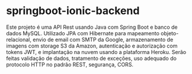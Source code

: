 # springboot-ionic-backend
Este projeto é uma API Rest usando Java com Spring Boot e banco de dados MySQL. Utilizado JPA com Hibernate para mapeamento objeto-relacional, envio de email com SMTP da Google, armazenamento de imagens com storage S3 da Amazon, autenticação e autorização com tokens JWT, e implantação na nuvem usando a plataforma Heroku. Serão feitas validação de dados, tratamento de exceções, uso adequado do protocolo HTTP no padrão REST, segurança, CORS.
